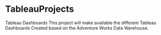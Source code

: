 # TableauProjects
Tableau Dashboards
This project will make available the different Tableau Dashboards Created based on the Adventure Works Data Warehouse.

